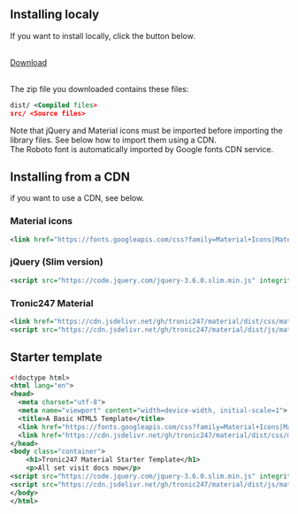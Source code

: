 ## Installing localy

If you want to install locally, click the button below.

<br>
<a class="btn unelevated" href="https://github.com/Tronic247/material/archive/refs/heads/main.zip">Download</a>
<br><br>

The zip file you downloaded contains these files:
```xml
dist/ <Compiled files>
src/ <Source files>
```

<div class="alert alert-primary">
 Note that jQuery and Material icons must be imported before importing the library files. See below how to import them using a CDN.
<br>The Roboto font is automatically imported by Google fonts CDN service.
</div>

## Installing from a CDN

if you want to use a CDN, see below.

### Material icons

```xml
<link href="https://fonts.googleapis.com/css?family=Material+Icons|Material+Icons+Outlined|Material+Icons+Two+Tone|Material+Icons+Round|Material+Icons+Sharp" rel="stylesheet">
```

### jQuery (Slim version)

```xml
<script src="https://code.jquery.com/jquery-3.6.0.slim.min.js" integrity="sha256-u7e5khyithlIdTpu22PHhENmPcRdFiHRjhAuHcs05RI=" crossorigin="anonymous"></script>
```

### Tronic247 Material

```xml
<link href="https://cdn.jsdelivr.net/gh/tronic247/material/dist/css/material.min.css" rel="stylesheet" />
<script src="https://cdn.jsdelivr.net/gh/tronic247/material/dist/js/material.min.js"></script>
```

## Starter template

```xml
<!doctype html>
<html lang="en">
<head>
  <meta charset="utf-8">
  <meta name="viewport" content="width=device-width, initial-scale=1">
  <title>A Basic HTML5 Template</title>
  <link href="https://fonts.googleapis.com/css?family=Material+Icons|Material+Icons+Outlined|Material+Icons+Two+Tone|Material+Icons+Round|Material+Icons+Sharp" rel="stylesheet">
  <link href="https://cdn.jsdelivr.net/gh/tronic247/material/dist/css/material.min.css" rel="stylesheet" />
</head>
<body class="container">
	<h1>Tronic247 Material Starter Template</h1>
	<p>All set visit docs now</p>
<script src="https://code.jquery.com/jquery-3.6.0.slim.min.js" integrity="sha256-u7e5khyithlIdTpu22PHhENmPcRdFiHRjhAuHcs05RI=" crossorigin="anonymous"></script>
<script src="https://cdn.jsdelivr.net/gh/tronic247/material/dist/js/material.min.js"></script>
</body>
</html>
```
